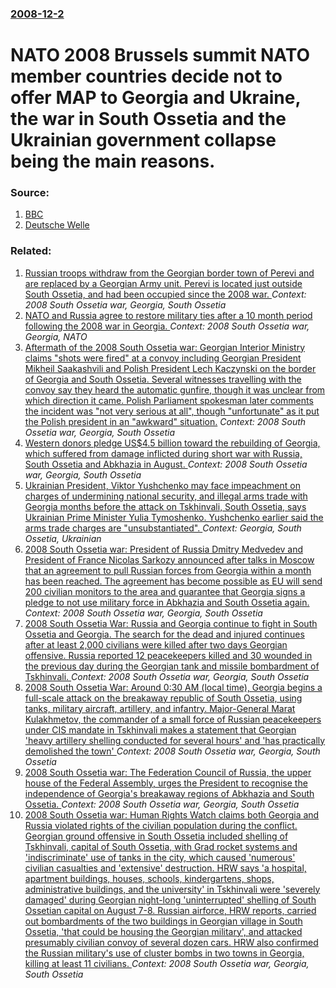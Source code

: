### [2008-12-2](/news/2008/12/2/index.md)

#  NATO 2008 Brussels summit NATO member countries decide not to offer MAP to Georgia and Ukraine, the war in South Ossetia and the Ukrainian government collapse being the main reasons.




### Source:

1. [BBC](http://news.bbc.co.uk/2/hi/europe/7759833.stm)
2. [Deutsche Welle](http://www.dw-world.de/dw/article/0,2144,3840304,00.html)

### Related:

1. [Russian troops withdraw from the Georgian border town of Perevi and are replaced by a Georgian Army unit. Perevi is located just outside South Ossetia, and had been occupied since the 2008 war. ](/news/2010/10/19/russian-troops-withdraw-from-the-georgian-border-town-of-perevi-and-are-replaced-by-a-georgian-army-unit-perevi-is-located-just-outside-sou.md) _Context: 2008 South Ossetia war, Georgia, South Ossetia_
2. [ NATO and Russia agree to restore military ties after a 10 month period following the 2008 war in Georgia. ](/news/2009/06/27/nato-and-russia-agree-to-restore-military-ties-after-a-10-month-period-following-the-2008-war-in-georgia.md) _Context: 2008 South Ossetia war, Georgia, NATO_
3. [ Aftermath of the 2008 South Ossetia war: Georgian Interior Ministry claims "shots were fired" at a convoy including Georgian President Mikheil Saakashvili and Polish President Lech Kaczynski on the border of Georgia and South Ossetia. Several witnesses travelling with the convoy say they heard the automatic gunfire, though it was unclear from which direction it came. Polish Parliament spokesman later comments the incident was "not very serious at all", though "unfortunate" as it put the Polish president in an "awkward" situation.](/news/2008/11/24/aftermath-of-the-2008-south-ossetia-war-p-georgian-interior-ministry-claims-shots-were-fired-at-a-convoy-including-georgian-president-mik.md) _Context: 2008 South Ossetia war, Georgia, South Ossetia_
4. [ Western donors pledge US$4.5 billion toward the rebuilding of Georgia, which suffered from damage inflicted during short war with Russia, South Ossetia and Abkhazia in August. ](/news/2008/10/22/western-donors-pledge-us-4-5-billion-toward-the-rebuilding-of-georgia-which-suffered-from-damage-inflicted-during-short-war-with-russia-s.md) _Context: 2008 South Ossetia war, Georgia, South Ossetia_
5. [ Ukrainian President, Viktor Yushchenko may face impeachment on charges of undermining national security, and illegal arms trade with Georgia months before the attack on Tskhinvali, South Ossetia, says Ukrainian Prime Minister Yulia Tymoshenko. Yushchenko earlier said the arms trade charges are "unsubstantiated". ](/news/2008/10/2/ukrainian-president-viktor-yushchenko-may-face-impeachment-on-charges-of-undermining-national-security-and-illegal-arms-trade-with-georgi.md) _Context: Georgia, South Ossetia, Ukrainian_
6. [ 2008 South Ossetia war: President of Russia Dmitry Medvedev and President of France Nicolas Sarkozy announced after talks in Moscow that an agreement to pull Russian forces from Georgia within a month has been reached. The agreement has become possible as EU will send 200 civilian monitors to the area and guarantee that Georgia signs a pledge to not use military force in Abkhazia and South Ossetia again. ](/news/2008/09/8/2008-south-ossetia-war-p-president-of-russia-dmitry-medvedev-and-president-of-france-nicolas-sarkozy-announced-after-talks-in-moscow-that-a.md) _Context: 2008 South Ossetia war, Georgia, South Ossetia_
7. [ 2008 South Ossetia War: Russia and Georgia continue to fight in South Ossetia and Georgia. The search for the dead and injured continues after at least 2,000 civilians were killed after two days Georgian offensive. Russia reported 12 peacekeepers killed and 30 wounded in the previous day during the Georgian tank and missile bombardment of Tskhinvali. ](/news/2008/08/9/2008-south-ossetia-war-p-russia-and-georgia-continue-to-fight-in-south-ossetia-and-georgia-the-search-for-the-dead-and-injured-continues-a.md) _Context: 2008 South Ossetia war, Georgia, South Ossetia_
8. [ 2008 South Ossetia War: Around 0:30 AM (local time), Georgia begins a full-scale attack on the breakaway republic of South Ossetia, using tanks, military aircraft, artillery, and infantry. Major-General Marat Kulakhmetov, the commander of a small force of Russian peacekeepers under CIS mandate in Tskhinvali makes a statement that Georgian 'heavy artillery shelling conducted for several hours' and 'has practically demolished the town' ](/news/2008/08/8/2008-south-ossetia-war-p-around-0-30-am-local-time-georgia-begins-a-full-scale-attack-on-the-breakaway-republic-of-south-ossetia-using.md) _Context: 2008 South Ossetia war, Georgia, South Ossetia_
9. [ 2008 South Ossetia war: The Federation Council of Russia, the upper house of the Federal Assembly, urges the President to recognise the independence of Georgia's breakaway regions of Abkhazia and South Ossetia. ](/news/2008/08/25/2008-south-ossetia-war-p-the-federation-council-of-russia-the-upper-house-of-the-federal-assembly-urges-the-president-to-recognise-the-in.md) _Context: 2008 South Ossetia war, Georgia, South Ossetia_
10. [ 2008 South Ossetia war: Human Rights Watch claims both Georgia and Russia violated rights of the civilian population during the conflict. Georgian ground offensive in South Ossetia included shelling of Tskhinvali, capital of South Ossetia, with Grad rocket systems and 'indiscriminate' use of tanks in the city, which caused 'numerous' civilian casualties and 'extensive' destruction. HRW says 'a hospital, apartment buildings, houses, schools, kindergartens, shops, administrative buildings, and the university' in Tskhinvali were 'severely damaged' during Georgian night-long 'uninterrupted' shelling of South Ossetian capital on August 7-8. Russian airforce, HRW reports, carried out bombardments of the two buildings in Georgian village in South Ossetia, 'that could be housing the Georgian military', and attacked presumably civilian convoy of several dozen cars. HRW also confirmed the Russian military's use of cluster bombs in two towns in Georgia, killing at least 11 civilians. ](/news/2008/08/20/2008-south-ossetia-war-p-human-rights-watch-claims-both-georgia-and-russia-violated-rights-of-the-civilian-population-during-the-conflict.md) _Context: 2008 South Ossetia war, Georgia, South Ossetia_
